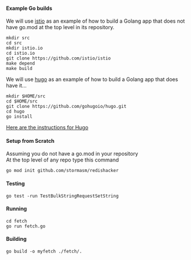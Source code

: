 
#### Example Go builds

We will use
[istio](https://github.com/istio/istio) as an example
of how to build a Golang app that does not have go.mod
at the top level in its repository.

```
mkdir src
cd src
mkdir istio.io
cd istio.io
git clone https://github.com/istio/istio
make depend
make build
```

We will use
[hugo](https://github.com/gohugoio/hugo) as an example
of how to build a Golang app that does have it...

```
mkdir $HOME/src
cd $HOME/src
git clone https://github.com/gohugoio/hugo.git
cd hugo
go install
```

[Here are the instructions for Hugo](https://github.com/gohugoio/hugo#fetch-from-github)

#### Setup from Scratch

Assuming you do not have a go.mod in your repository  
At the top level of any repo type this command

```
go mod init github.com/stormasm/redishacker
```

#### Testing

```
go test -run TestBulkStringRequestSetString
```

#### Running

```
cd fetch
go run fetch.go
```

#### Building

```
go build -o myfetch ./fetch/.
```
